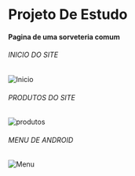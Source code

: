 # Projeto De Estudo

#### Pagina de uma sorveteria comum

###### INICIO DO SITE
![Inicio](https://github.com/Jadielson-Santos/img/inicio.png)

###### PRODUTOS DO SITE
![produtos](https://github.com/Jadielson-Santos/img/inicio.png)

###### MENU DE ANDROID
![Menu](https://github.com/Jadielson-Santos/img/inicio.png)
